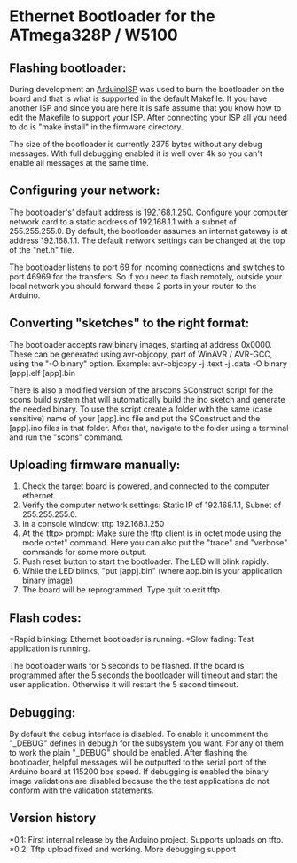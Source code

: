 Ethernet Bootloader for the ATmega328P / W5100
==============================================

Flashing bootloader:
--------------------
During development an [ArduinoISP](http://arduino.cc/en/Tutorial/ArduinoISP "ArduinoISP")
was used to burn the bootloader on the board and that is what is supported in
the default Makefile. If you have another ISP and since you are here it is safe
assume that you know how to edit the Makefile to support your ISP. After
connecting your ISP all you need to do is "make install" in the firmware
directory.

The size of the bootloader is currently 2375 bytes without any debug messages.
With full debugging enabled it is well over 4k so you can't enable all messages
at the same time.


Configuring your network:
-------------------------
The bootloader's' default address is 192.168.1.250. Configure your computer
network card to a static address of 192.168.1.1 with a subnet of 255.255.255.0.
By default, the bootloader assumes an internet gateway is at address
192.168.1.1. The default network settings can be changed at the top of the
"net.h" file.

The bootloader listens to port 69 for incoming connections and switches to
port 46969 for the transfers. So if you need to flash remotely, outside your
local network you should forward these 2 ports in your router to the Arduino.


Converting "sketches" to the right format:
----------------------------------------
The bootloader accepts raw binary images, starting at address 0x0000.
These can be generated using avr-objcopy, part of WinAVR / AVR-GCC, using the
"-O binary" option.
Example: avr-objcopy -j .text -j .data -O binary [app].elf [app].bin

There is also a modified version of the arscons SConstruct script for the scons
build system that will automatically build the ino sketch and generate the
needed binary. To use the script create a folder with the same (case sensitive)
name of your [app].ino file and put the SConstruct and the [app].ino files in that
folder. After that, navigate to the folder using a terminal and run the "scons"
command.


Uploading firmware manually:
----------------------------
1.  Check the target board is powered, and connected to the computer ethernet.
2.  Verify the computer network settings: Static IP of 192.168.1.1, Subnet of 255.255.255.0.
3.  In a console window: tftp 192.168.1.250
4.  At the tftp> prompt: Make sure the tftp client is in octet mode using the 
    mode octet" command. Here you can also put the "trace" and "verbose" commands
    for some more output.
5.  Push reset button to start the bootloader. The LED will blink rapidly.
6.  While the LED blinks, "put [app].bin" (where app.bin is your application binary image)
7.  The board will be reprogrammed. Type quit to exit tftp.


Flash codes:
------------
*Rapid blinking: Ethernet bootloader is running.
*Slow fading: Test application is running.

The bootloader waits for 5 seconds to be flashed. If the board is programmed
after the 5 seconds the bootloader will timeout and start the user application.
Otherwise it will restart the 5 second timeout.


Debugging:
----------
By default the debug interface is disabled. To enable it uncomment the "_DEBUG"
defines in debug.h for the subsystem you want. For any of them to work the plain
"_DEBUG" should be enabled. After flashing the bootloader, helpful messages
will be outputted to the serial port of the Arduino board at 115200 bps speed.
If debugging is enabled the binary image validations are disabled because the
the test applications do not conform with the validation statements.


Version history
---------------
*0.1: First internal release by the Arduino project. Supports uploads on tftp.
*0.2: Tftp upload fixed and working. More debugging support
